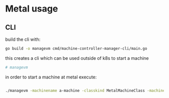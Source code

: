 # Metal usage


## CLI

build the cli with:

```bash
go build -o managevm cmd/machine-controller-manager-cli/main.go
```

this creates a cli which can be used outside of k8s to start a machine

```bash
# managevm
```

in order to start a machine at metal execute:

```bash

./managevm -machinename a-machine -classkind MetalMachineClass -machineclass kubernetes/machine_classes/metal-machine-class.yaml -secret kubernetes/Secrets/metal-secret.yaml
```
